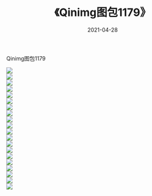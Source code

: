 ﻿---
layout: post
title:  《Qinimg图包1179》
date:   2021-04-28
img: http://imgx.orgx.ga/Qinimg图包/Qinimg图包1179/000.jpg
categories: [美女, 清纯, 唯美]
---

Qinimg图包1179

 ![](http://imgx.orgx.ga/Qinimg图包/Qinimg图包1179/001.jpg) <br>![](http://imgx.orgx.ga/Qinimg图包/Qinimg图包1179/002.jpg) <br>![](http://imgx.orgx.ga/Qinimg图包/Qinimg图包1179/003.jpg) <br>![](http://imgx.orgx.ga/Qinimg图包/Qinimg图包1179/004.jpg) <br>![](http://imgx.orgx.ga/Qinimg图包/Qinimg图包1179/005.jpg) <br>![](http://imgx.orgx.ga/Qinimg图包/Qinimg图包1179/006.jpg) <br>![](http://imgx.orgx.ga/Qinimg图包/Qinimg图包1179/007.jpg) <br>![](http://imgx.orgx.ga/Qinimg图包/Qinimg图包1179/008.jpg) <br>![](http://imgx.orgx.ga/Qinimg图包/Qinimg图包1179/009.jpg) <br>![](http://imgx.orgx.ga/Qinimg图包/Qinimg图包1179/010.jpg) <br>![](http://imgx.orgx.ga/Qinimg图包/Qinimg图包1179/011.jpg) <br>![](http://imgx.orgx.ga/Qinimg图包/Qinimg图包1179/012.jpg) <br>![](http://imgx.orgx.ga/Qinimg图包/Qinimg图包1179/013.jpg) <br>![](http://imgx.orgx.ga/Qinimg图包/Qinimg图包1179/014.jpg) <br>![](http://imgx.orgx.ga/Qinimg图包/Qinimg图包1179/015.jpg) <br>![](http://imgx.orgx.ga/Qinimg图包/Qinimg图包1179/016.jpg) <br>![](http://imgx.orgx.ga/Qinimg图包/Qinimg图包1179/017.jpg) <br>![](http://imgx.orgx.ga/Qinimg图包/Qinimg图包1179/018.jpg) <br>![](http://imgx.orgx.ga/Qinimg图包/Qinimg图包1179/019.jpg) <br>![](http://imgx.orgx.ga/Qinimg图包/Qinimg图包1179/020.jpg) <br>